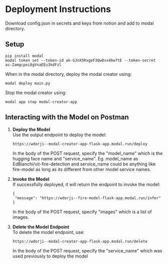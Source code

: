 # Deployment Instructions

Download config.json in secrets and keys from notion and add to modal directory.

## Setup

```
pip install modal
modal token set --token-id ak-GJnX5RxgeF3Qw8vx4bw7tE --token-secret as-Zamgcpei8gVnaEEu3kdFzl
```

When in the modal directory, deploy the modal creator using:

```
modal deploy main.py
```

Stop the modal creator using:

```
modal app stop modal-creator-app
```

## Interacting with the Model on Postman

1. **Deploy the Model**  
   Use the output endpoint to deploy the model:

   ```
   https://wdorji--modal-creator-app-flask-app.modal.run/deploy
   ```

   In the body of the POST request, specify the "model_name" which is the hugging face name and "service_name". Eg. model_name as EdBianchi/vit-fire-detection and service_name could be anything like fire-model as long as its different from other model service names.

2. **Invoke the Model**  
    If successfully deployed, it will return the endpoint to invoke the model:

   ```
   {
    "message": "https://wdorji--fire-model-flask-app.modal.run/infer"
   }
   ```

   In the body of the POST request, specify "images" which is a list of images.

3. **Delete the Model Endpoint**  
   To delete the model endpoint, use:

   ```
   https://wdorji--modal-creator-app-flask-app.modal.run/delete
   ```

   In the body of the POST request, specify the "service_name" which was used previously to deploy the model
